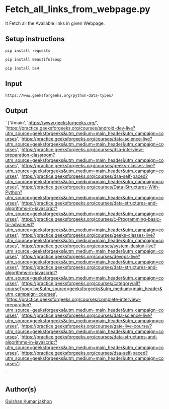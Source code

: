 
# Fetch_all_links_from_webpage.py

It Fetch all the Available links in given Webpage.


## Setup instructions

`pip install requests`

`pip install BeautifulSoup`

`pip install bs4`


## Input

`https://www.geeksforgeeks.org/python-data-types/`

## Output

`
['#main', 'https://www.geeksforgeeks.org/', 'https://practice.geeksforgeeks.org/courses/android-dev-live?utm_source=geeksforgeeks&utm_medium=main_header&utm_campaign=courses', 'https://practice.geeksforgeeks.org/courses/data-science-live?utm_source=geeksforgeeks&utm_medium=main_header&utm_campaign=courses', 'https://practice.geeksforgeeks.org/courses/dsa-interview-preparation-classroom?utm_source=geeksforgeeks&utm_medium=main_header&utm_campaign=courses', 'https://practice.geeksforgeeks.org/courses/geeks-classes-live?utm_source=geeksforgeeks&utm_medium=main_header&utm_campaign=courses', 'https://practice.geeksforgeeks.org/courses/dsa-self-paced?utm_source=geeksforgeeks&utm_medium=main_header&utm_campaign=courses', 'https://practice.geeksforgeeks.org/courses/Data-Structures-With-Python?utm_source=geeksforgeeks&utm_medium=main_header&utm_campaign=courses', 'https://practice.geeksforgeeks.org/courses/data-structures-and-algorithms-in-javascript?utm_source=geeksforgeeks&utm_medium=main_header&utm_campaign=courses', 'https://practice.geeksforgeeks.org/courses/c-Programming-basic-to-advanced?utm_source=geeksforgeeks&utm_medium=main_header&utm_campaign=courses', 'https://practice.geeksforgeeks.org/courses/geeks-classes-live?utm_source=geeksforgeeks&utm_medium=main_header&utm_campaign=courses', 'https://practice.geeksforgeeks.org/courses/system-design-live?utm_source=geeksforgeeks&utm_medium=main_header&utm_campaign=courses', 'https://practice.geeksforgeeks.org/courses/devops-live?utm_source=geeksforgeeks&utm_medium=main_header&utm_campaign=courses', 'https://practice.geeksforgeeks.org/courses/data-structures-and-algorithms-in-javascript?utm_source=geeksforgeeks&utm_medium=main_header&utm_campaign=courses', 'https://practice.geeksforgeeks.org/courses/category/all?courseType=live&utm_source=geeksforgeeks&utm_medium=main_header&utm_campaign=courses', 'https://practice.geeksforgeeks.org/courses/complete-interview-preparation?utm_source=geeksforgeeks&utm_medium=main_header&utm_campaign=courses', 'https://practice.geeksforgeeks.org/courses/data-science-live?utm_source=geeksforgeeks&utm_medium=main_header&utm_campaign=courses', 'https://practice.geeksforgeeks.org/courses/gate-live-course/?utm_source=geeksforgeeks&utm_medium=main_header&utm_campaign=courses', 'https://practice.geeksforgeeks.org/courses/data-structures-and-algorithms-in-javascript?utm_source=geeksforgeeks&utm_medium=main_header&utm_campaign=courses', 'https://practice.geeksforgeeks.org/courses/dsa-self-paced?utm_source=geeksforgeeks&utm_medium=main_header&utm_campaign=courses']

`

## Author(s)

[Gulshan Kumar jakhon](https://github.com/gulshanjakhon)
